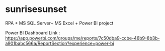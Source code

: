 # sunrisesunset
RPA + MS SQL Server+ MS Excel + Power BI project

Power BI Dashboard Link : https://app.powerbi.com/groups/me/reports/7c50dba9-ccbe-46b9-8b3b-a901babc566a/ReportSection?experience=power-bi
